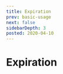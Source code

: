 ```yaml
---
title: Expiration
prev: basic-usage
next: false
sidebarDepth: 3
posted: 2020-04-10
---
```

# Expiration